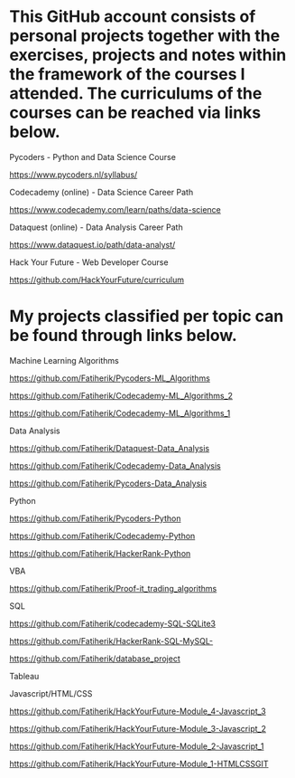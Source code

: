 # This GitHub account consists of personal projects together with the exercises, projects and notes within the framework of the courses I attended. The curriculums of the courses can be reached via links below.

Pycoders - Python and Data Science Course

https://www.pycoders.nl/syllabus/

Codecademy (online) - Data Science Career Path

https://www.codecademy.com/learn/paths/data-science

Dataquest (online) - Data Analysis Career Path

https://www.dataquest.io/path/data-analyst/

Hack Your Future - Web Developer Course

https://github.com/HackYourFuture/curriculum

# My projects classified per topic can be found through links below.

Machine Learning Algorithms

https://github.com/Fatiherik/Pycoders-ML_Algorithms

https://github.com/Fatiherik/Codecademy-ML_Algorithms_2

https://github.com/Fatiherik/Codecademy-ML_Algorithms_1

Data Analysis

https://github.com/Fatiherik/Dataquest-Data_Analysis

https://github.com/Fatiherik/Codecademy-Data_Analysis

https://github.com/Fatiherik/Pycoders-Data_Analysis

Python

https://github.com/Fatiherik/Pycoders-Python

https://github.com/Fatiherik/Codecademy-Python

https://github.com/Fatiherik/HackerRank-Python

VBA

https://github.com/Fatiherik/Proof-it_trading_algorithms

SQL

https://github.com/Fatiherik/codecademy-SQL-SQLite3

https://github.com/Fatiherik/HackerRank-SQL-MySQL-

https://github.com/Fatiherik/database_project

Tableau

Javascript/HTML/CSS

https://github.com/Fatiherik/HackYourFuture-Module_4-Javascript_3

https://github.com/Fatiherik/HackYourFuture-Module_3-Javascript_2

https://github.com/Fatiherik/HackYourFuture-Module_2-Javascript_1

https://github.com/Fatiherik/HackYourFuture-Module_1-HTMLCSSGIT
